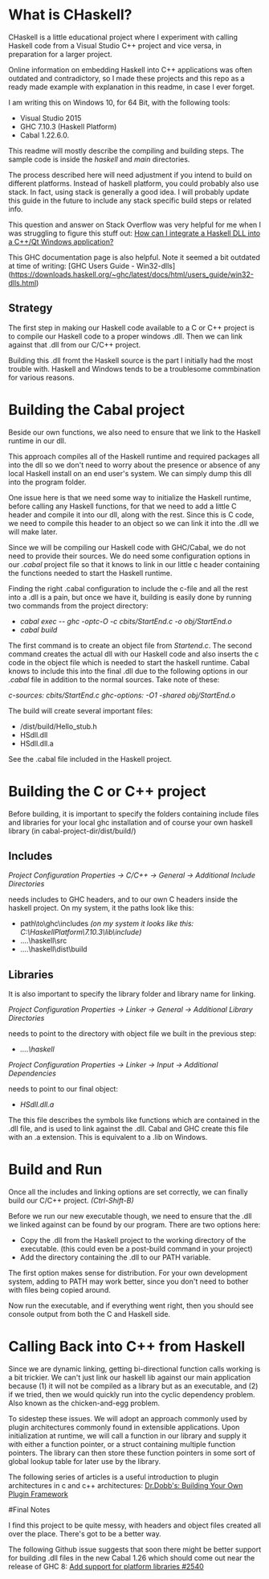 # What is CHaskell?
CHaskell is a little educational project where I experiment with calling Haskell code from a Visual Studio C++ project and vice versa, in preparation for a larger project.

Online information on embedding Haskell into C++ applications was often outdated and contradictory, so I made these projects and this repo as a ready made example with explanation in this readme, in case I ever forget.

I am writing this on Windows 10, for 64 Bit, with the following tools:

* Visual Studio 2015
* GHC 7.10.3 (Haskell Platform)
* Cabal 1.22.6.0.

This readme will mostly describe the compiling and building steps. The sample code is inside the *haskell* and *main* directories.

The process described here will need adjustment if you intend to build on different platforms. Instead of haskell platform, you could probably also use stack. 
In fact, using stack is generally a good idea. I will probably update this guide in the future to include any stack specific build steps or related info.

This question and answer on Stack Overflow was very helpful for me when I was struggling to figure this stuff out:
[How can I integrate a Haskell DLL into a C++/Qt Windows application?](http://stackoverflow.com/questions/31438420/how-can-i-integrate-a-haskell-dll-into-a-c-qt-windows-application)

This GHC documentation page is also helpful. Note it seemed a bit outdated at time of writing: [GHC Users Guide - Win32-dlls]
(https://downloads.haskell.org/~ghc/latest/docs/html/users_guide/win32-dlls.html)


## Strategy

The first step in making our Haskell code available to a C or C++ project is to compile our Haskell code to a proper windows .dll. Then we can link against that .dll from our C/C++ project.

Building this .dll fromt the Haskell source is the part I initially had the most trouble with. Haskell and Windows tends to be a troublesome commbination for various reasons.

# Building the Cabal project

Beside our own functions, we also need to ensure that we link to the Haskell runtime in our dll.

This approach compiles all of the Haskell runtime and required packages all into the dll so we don't need to worry about the presence or absence of any local Haskell install on an end user's system. We can simply dump this dll into the program folder.

One issue here is that we need some way to initialize the Haskell runtime, before calling any Haskell functions, for that we need to add a little C header and compile it into our dll, along with the rest. Since this is C code, we need to compile this header to an object so we can link it into the .dll we will make later.

Since we will be compiling our Haskell code with GHC/Cabal, we do not need to provide their sources. We do need some configuration options in our *.cabal* project file so that it knows to link in our little c header containing the functions needed to start the Haskell runtime.

Finding the right .cabal configuration to include the c-file and all the rest into a .dll is a pain, but once we have it, building is easily done by running two commands from the project directory:

* *cabal exec -- ghc -optc-O -c cbits/StartEnd.c -o obj/StartEnd.o*
* *cabal build*

The first command is to create an object file from *Startend.c*.
The second command creates the actual dll with our Haskell code and also inserts the c code in the object file which is needed to start the haskell runtime. 
Cabal knows to include this into the final .dll due to the following options in our *.cabal* file in addition to the normal sources. Take note of these:

*c-sources:           cbits/StartEnd.c*
*ghc-options:         -O1 -shared obj/StartEnd.o*

The build will create several important files:

* /dist/build/Hello_stub.h
* HSdll.dll
* HSdll.dll.a

See the .cabal file included in the Haskell project.

# Building the C or C++ project

Before building, it is important to specify the folders containing include files and libraries for your local ghc installation and of course your own haskell library (in cabal-project-dir/dist/build/)

## Includes

*Project Configuration Properties -> C/C++ -> General -> Additional Include Directories*

needs includes to GHC headers, and to our own C headers inside the haskell project. On my system, it the paths look like this:

* path\to\ghc\includes *(on my system it looks like this: C:\HaskellPlatform\7.10.3\lib\include)*
* ..\..\haskell\src
* ..\..\haskell\dist\build

## Libraries

It is also important to specify the library folder and library name for linking.

*Project Configuration Properties -> Linker -> General -> Additional Library Directories*

needs to point to the directory with object file we built in the previous step:

* *..\..\haskell*

*Project Configuration Properties -> Linker -> Input -> Additional Dependencies*

needs to point to our final object:

* *HSdll.dll.a*

The this file describes the symbols like functions which are contained in the .dll file, and is used to link against the .dll. Cabal and GHC create this file with an .a extension. This is equivalent to a .lib on Windows.

# Build and Run

Once all the includes and linking options are set correctly, we can finally build our C/C++ project. *(Ctrl-Shift-B)*

Before we run our new executable though, we need to ensure that the .dll we linked against can be found by our program. There are two options here:

* Copy the .dll from the Haskell project to the working directory of the executable. (this could even be a post-build command in your project)
* Add the directory containing the .dll to our PATH variable.

The first option makes sense for distribution. For your own development system, adding to PATH may work better, since you don't need to bother with files being copied around.

Now run the executable, and if everything went right, then you should see console output from both the C and Haskell side.

# Calling Back into C++ from Haskell

Since we are dynamic linking, getting bi-directional function calls working is a bit trickier. 
We can't just link our haskell lib against our main application because (1) it will not be compiled as a library but as an executable, and (2) if we tried, then we would quickly run into the cyclic dependency problem. Also known as the chicken-and-egg problem.

To sidestep these issues. We will adopt an approach commonly used by plugin architectures commonly found in extensible applications.
Upon initialization at runtime, we will call a function in our library and supply it with either a function pointer, or a struct containing multiple function pointers.
The library can then store these function pointers in some sort of global lookup table for later use by the library.

The following series of articles is a useful introduction to plugin architectures in c and c++ architectures: [Dr.Dobb's: Building Your Own Plugin Framework](http://www.drdobbs.com/cpp/building-your-own-plugin-framework-part/204202899)

#Final Notes

I find this project to be quite messy, with headers and object files created all over the place. There's got to be a better way.

The following Github issue suggests that soon there might be better support for building .dll files in the new Cabal 1.26 which should come out near the release of GHC 8:
[Add support for platform libraries #2540](https://github.com/haskell/cabal/pull/2540)
